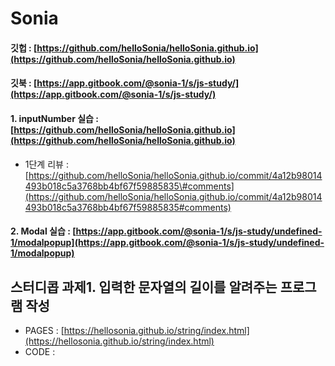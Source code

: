 # Sonia

#### 깃헙 : [https://github.com/helloSonia/helloSonia.github.io](https://github.com/helloSonia/helloSonia.github.io) 

#### 깃북 : [https://app.gitbook.com/@sonia-1/s/js-study/](https://app.gitbook.com/@sonia-1/s/js-study/) 

#### 1. inputNumber 실습 : [https://github.com/helloSonia/helloSonia.github.io](https://github.com/helloSonia/helloSonia.github.io) 

* 1단계 리뷰 : [https://github.com/helloSonia/helloSonia.github.io/commit/4a12b98014493b018c5a3768bb4bf67f59885835\#comments](https://github.com/helloSonia/helloSonia.github.io/commit/4a12b98014493b018c5a3768bb4bf67f59885835#comments)

#### 2. Modal 실습 : [https://app.gitbook.com/@sonia-1/s/js-study/undefined-1/modalpopup](https://app.gitbook.com/@sonia-1/s/js-study/undefined-1/modalpopup)

## 스터디콥 과제1. 입력한 문자열의 길이를 알려주는 프로그램 작성 

* PAGES : [https://hellosonia.github.io/string/index.html](https://hellosonia.github.io/string/index.html) 
* CODE :

